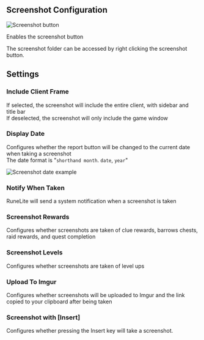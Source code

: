## Screenshot Configuration

![Screenshot button](https://i.imgur.com/1urgNte.png)

Enables the screenshot button  

The screenshot folder can be accessed by right clicking the screenshot button.

## Settings

### Include Client Frame
If selected, the screenshot will include the entire client, with sidebar and title bar  
If deselected, the screenshot will only include the game window

### Display Date
Configures whether the report button will be changed to the current date when taking a screenshot  
The date format is "`shorthand month`. `date`, `year`"  

![Screenshot date example](https://i.imgur.com/jlO5rF4.png)

### Notify When Taken
RuneLite will send a system notification when a screenshot is taken

### Screenshot Rewards
Configures whether screenshots are taken of clue rewards, barrows chests, raid rewards, and quest completion

### Screenshot Levels
Configures whether screenshots are taken of level ups

### Upload To Imgur
Configures whether screenshots will be uploaded to Imgur and the link copied to your clipboard after being taken

### Screenshot with [Insert]
Configures whether pressing the Insert key will take a screenshot.